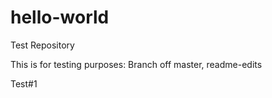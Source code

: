 # hello-world
Test Repository

This is for testing purposes:
Branch off master, readme-edits

Test#1

